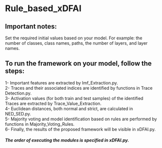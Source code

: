 # Rule_based_xDFAI

## Important notes:
Set the required initial values based on your model.
For example: the number of classes, class names, paths, the number of layers, and layer names.

## To run the framework on your model, follow the steps:
1- Important features are extracted by Imf_Extraction.py.<br />
2- Traces and their associated indices are identified by functions in Trace Detection.py. <br />
3- Activation values (for both train and test samples) of the identified Traces are extracted by Trace_Value_Extraction. <br />
4- Euclidean distances, both normal and strict, are calculated in NED_SED.py. <br />
 5- Majority voting and model identification based on rules are performed by functions in Majority_Voting_Rules. <br />
6- Finally, the results of the proposed framework will be visible in xDFAI.py. <br />

##### The order of executing the modules is specified in  xDFAI.py.
